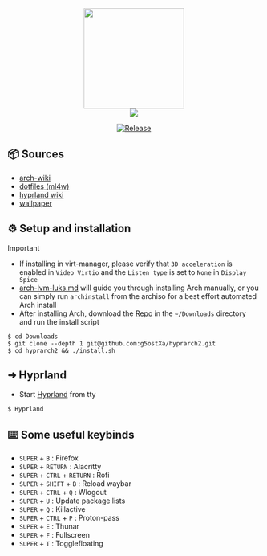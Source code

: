 <div align="center">
    
<img src="https://user-images.githubusercontent.com/25181517/186884156-e63da389-f3e1-4dca-a6c1-d76e886ba22a.png" width="200" height="200"/>
</div>

<div align="center">
    
<img src="https://readme-typing-svg.demolab.com?font=Iosevka+Nerd+Font&weight=900&pause=1000&color=6791C9&background=0C0E0F00&center=true&vCenter=true&width=435&lines=Welcome to hyprarch2 !"/>
</div>

<div align="center">

[![Release](https://img.shields.io/badge/Latest_Release-v0.2.3-blue.svg)](https://github.com/g5ostXa/hyprarch2/releases/tag/v0.2.3)
</div>

## 📦 Sources
- [arch-wiki](https://wiki.archlinux.org)
- [dotfiles (ml4w)](https://github.com/mylinuxforwork/dotfiles)
- [hyprland wiki](https://wiki.hyprland.org)
- [wallpaper](https://github.com/g5ostXa/wallpaper)

## ⚙️ Setup and installation
> [!IMPORTANT]
> - If installing in virt-manager, please verify that `3D acceleration` is enabled in `Video Virtio` and the `Listen type` is set to `None` in `Display Spice`
> - [arch-lvm-luks.md](https://github.com/g5ostXa/hyprarch2/blob/master/docs/archbase/arch-lvm-luks.md) will guide you through installing Arch manually, or you can simply run `archinstall` from the archiso for a best effort automated Arch install 
> - After installing Arch, download the [Repo](https://github.com/g5ostXa/hyprarch2) in the `~/Downloads` directory and run the install script
```
$ cd Downloads
$ git clone --depth 1 git@github.com:g5ostXa/hyprarch2.git
$ cd hyprarch2 && ./install.sh
```

## ➜ Hyprland 
- Start [Hyprland](https://hyprland.org) from tty
```
$ Hyprland
```

## ⌨️ Some useful keybinds
- `SUPER` + `B` : Firefox
- `SUPER` + `RETURN` : Alacritty
- `SUPER` + `CTRL` + `RETURN` : Rofi 
- `SUPER` + `SHIFT` + `B` : Reload waybar 
- `SUPER` + `CTRL` + `Q` : Wlogout
- `SUPER` + `U` : Update package lists
- `SUPER` + `Q` : Killactive
- `SUPER` + `CTRL` + `P` : Proton-pass
- `SUPER` + `E` : Thunar
- `SUPER` + `F` : Fullscreen
- `SUPER` + `T` : Togglefloating
